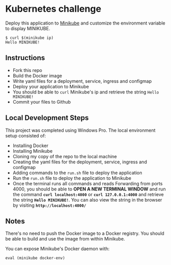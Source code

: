 # Kubernetes challenge

Deploy this application to [Minikube](https://github.com/kubernetes/minikube) and customize the environment variable to display MINIKUBE.

```
$ curl $(minikube ip)
Hello MINIKUBE!
```

## Instructions

- Fork this repo
- Build the Docker image
- Write yaml files for a deployment, service, ingress and configmap
- Deploy your application to Minikube
- You should be able to `curl` Minikube's ip and retrieve the string `Hello MINIKUBE!`
- Commit your files to Github

## Local Development Steps

This project was completed using Windows Pro. The local environment setup consisted of:

- Installing Docker
- Installing Minikube
- Cloning my copy of the repo to the local machine
- Creating the yaml files for the deployment, service, ingress and configmap
- Adding commands to the `run.sh` file to deploy the application
- Run the `run.sh` file to deploy the application to Minikube
- Once the terminal runs all commands and reads Forwarding from ports 4000, you should be able to **OPEN A NEW TERMINAL WINDOW**  and run the command **`curl localhost:4000`** or **`curl 127.0.0.1:4000`** and retrieve the string **`Hello MINIKUBE!`**. You can also view the string in the browser by visiting **`http://localhost:4000/`**

## Notes

There's no need to push the Docker image to a Docker registry. You should be able to build and use the image from within Minikube.

You can expose Minikube's Docker daemon with:

```shell
eval (minikube docker-env)
```

